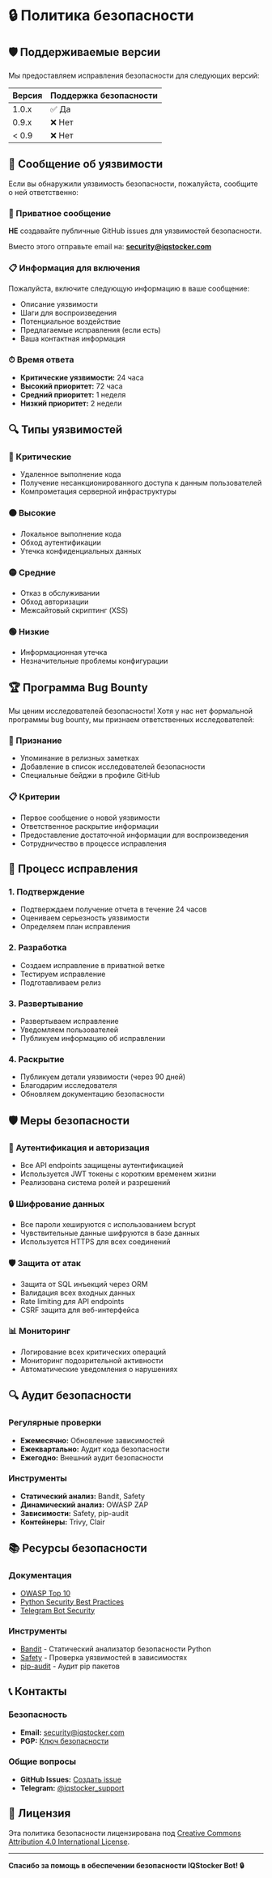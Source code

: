 # 🔒 Политика безопасности

## 🛡 Поддерживаемые версии

Мы предоставляем исправления безопасности для следующих версий:

| Версия | Поддержка безопасности |
| ------- | ---------------------- |
| 1.0.x   | ✅ Да                  |
| 0.9.x   | ❌ Нет                 |
| < 0.9   | ❌ Нет                 |

## 🚨 Сообщение об уязвимости

Если вы обнаружили уязвимость безопасности, пожалуйста, сообщите о ней ответственно:

### 📧 Приватное сообщение

**НЕ** создавайте публичные GitHub issues для уязвимостей безопасности.

Вместо этого отправьте email на: **security@iqstocker.com**

### 📋 Информация для включения

Пожалуйста, включите следующую информацию в ваше сообщение:

- Описание уязвимости
- Шаги для воспроизведения
- Потенциальное воздействие
- Предлагаемые исправления (если есть)
- Ваша контактная информация

### ⏱ Время ответа

- **Критические уязвимости:** 24 часа
- **Высокий приоритет:** 72 часа
- **Средний приоритет:** 1 неделя
- **Низкий приоритет:** 2 недели

## 🔍 Типы уязвимостей

### 🔴 Критические
- Удаленное выполнение кода
- Получение несанкционированного доступа к данным пользователей
- Компрометация серверной инфраструктуры

### 🟠 Высокие
- Локальное выполнение кода
- Обход аутентификации
- Утечка конфиденциальных данных

### 🟡 Средние
- Отказ в обслуживании
- Обход авторизации
- Межсайтовый скриптинг (XSS)

### 🟢 Низкие
- Информационная утечка
- Незначительные проблемы конфигурации

## 🏆 Программа Bug Bounty

Мы ценим исследователей безопасности! Хотя у нас нет формальной программы bug bounty, мы признаем ответственных исследователей:

### 🎁 Признание

- Упоминание в релизных заметках
- Добавление в список исследователей безопасности
- Специальные бейджи в профиле GitHub

### 📋 Критерии

- Первое сообщение о новой уязвимости
- Ответственное раскрытие информации
- Предоставление достаточной информации для воспроизведения
- Сотрудничество в процессе исправления

## 🔧 Процесс исправления

### 1. Подтверждение
- Подтверждаем получение отчета в течение 24 часов
- Оцениваем серьезность уязвимости
- Определяем план исправления

### 2. Разработка
- Создаем исправление в приватной ветке
- Тестируем исправление
- Подготавливаем релиз

### 3. Развертывание
- Развертываем исправление
- Уведомляем пользователей
- Публикуем информацию об исправлении

### 4. Раскрытие
- Публикуем детали уязвимости (через 90 дней)
- Благодарим исследователя
- Обновляем документацию безопасности

## 🛡 Меры безопасности

### 🔐 Аутентификация и авторизация

- Все API endpoints защищены аутентификацией
- Используется JWT токены с коротким временем жизни
- Реализована система ролей и разрешений

### 🔒 Шифрование данных

- Все пароли хешируются с использованием bcrypt
- Чувствительные данные шифруются в базе данных
- Используется HTTPS для всех соединений

### 🛡 Защита от атак

- Защита от SQL инъекций через ORM
- Валидация всех входных данных
- Rate limiting для API endpoints
- CSRF защита для веб-интерфейса

### 📊 Мониторинг

- Логирование всех критических операций
- Мониторинг подозрительной активности
- Автоматические уведомления о нарушениях

## 🔍 Аудит безопасности

### Регулярные проверки

- **Ежемесячно:** Обновление зависимостей
- **Ежеквартально:** Аудит кода безопасности
- **Ежегодно:** Внешний аудит безопасности

### Инструменты

- **Статический анализ:** Bandit, Safety
- **Динамический анализ:** OWASP ZAP
- **Зависимости:** Safety, pip-audit
- **Контейнеры:** Trivy, Clair

## 📚 Ресурсы безопасности

### Документация

- [OWASP Top 10](https://owasp.org/www-project-top-ten/)
- [Python Security Best Practices](https://python-security.readthedocs.io/)
- [Telegram Bot Security](https://core.telegram.org/bots/security)

### Инструменты

- [Bandit](https://bandit.readthedocs.io/) - Статический анализатор безопасности Python
- [Safety](https://pyup.io/safety/) - Проверка уязвимостей в зависимостях
- [pip-audit](https://github.com/trailofbits/pip-audit) - Аудит pip пакетов

## 📞 Контакты

### Безопасность
- **Email:** security@iqstocker.com
- **PGP:** [Ключ безопасности](https://iqstocker.com/security.asc)

### Общие вопросы
- **GitHub Issues:** [Создать issue](https://github.com/TwinsMinsk/iqstocker-cursor/issues)
- **Telegram:** [@iqstocker_support](https://t.me/iqstocker_support)

## 📄 Лицензия

Эта политика безопасности лицензирована под [Creative Commons Attribution 4.0 International License](https://creativecommons.org/licenses/by/4.0/).

---

**Спасибо за помощь в обеспечении безопасности IQStocker Bot! 🔒**
